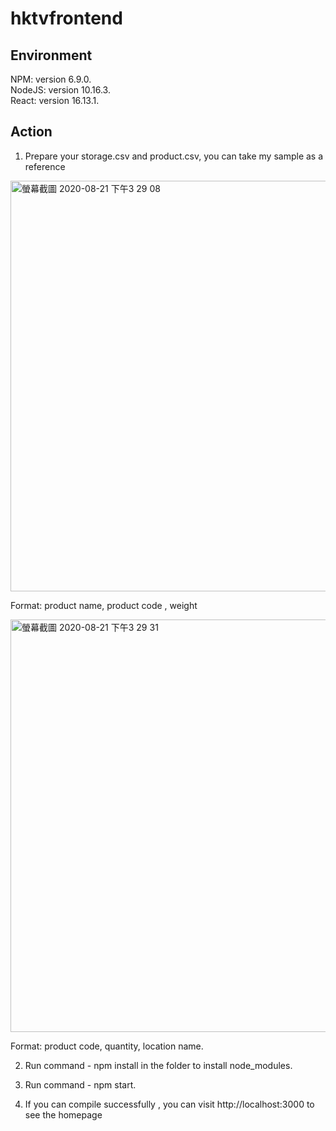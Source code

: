 #  hktvfrontend

## Environment
NPM: version 6.9.0.   
NodeJS: version 10.16.3.   
React: version 16.13.1. 

## Action

1. Prepare your storage.csv and product.csv, you can take my sample as a reference

<img width="657" alt="螢幕截圖 2020-08-21 下午3 29 08" src="https://user-images.githubusercontent.com/46919822/90864413-337a4380-e3c3-11ea-89e6-c78129126c9b.png">

Format: product name, product code , weight

<img width="660" alt="螢幕截圖 2020-08-21 下午3 29 31" src="https://user-images.githubusercontent.com/46919822/90864417-34ab7080-e3c3-11ea-8304-27bf34805654.png">

Format: product code, quantity, location name. 

2. Run command - npm install in the folder to install node_modules. 

3. Run command - npm start. 

4. If you can compile successfully , you can visit http://localhost:3000 to see the homepage 

